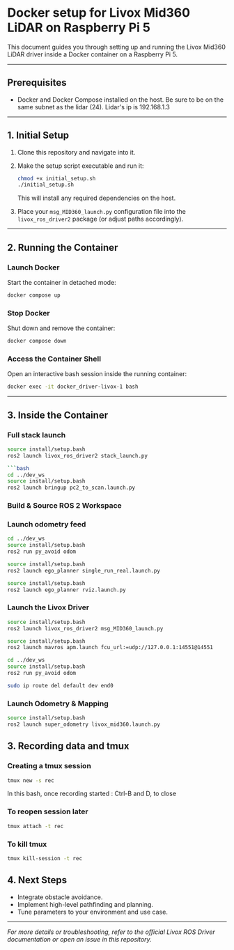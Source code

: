 # Docker setup for Livox Mid360 LiDAR on Raspberry Pi 5

This document guides you through setting up and running the Livox Mid360 LiDAR driver inside a Docker container on a Raspberry Pi 5.

---

## Prerequisites

* Docker and Docker Compose installed on the host. Be sure to be on the same subnet as the lidar (24). Lidar's ip is 192.168.1.3

---

## 1. Initial Setup

1. Clone this repository and navigate into it.

2. Make the setup script executable and run it:

   ```bash
   chmod +x initial_setup.sh
   ./initial_setup.sh
   ```

   This will install any required dependencies on the host.

3. Place your `msg_MID360_launch.py` configuration file into the `livox_ros_driver2` package (or adjust paths accordingly).

---

## 2. Running the Container

### Launch Docker

Start the container in detached mode:

```bash
docker compose up
```

### Stop Docker

Shut down and remove the container:

```bash
docker compose down
```

### Access the Container Shell

Open an interactive bash session inside the running container:

```bash
docker exec -it docker_driver-livox-1 bash
```

---

## 3. Inside the Container

### Full stack launch

```bash
source install/setup.bash
ros2 launch livox_ros_driver2 stack_launch.py

```bash
cd ../dev_ws
source install/setup.bash
ros2 launch bringup pc2_to_scan.launch.py
```

### Build & Source ROS 2 Workspace

### Launch odometry feed

```bash
cd ../dev_ws
source install/setup.bash
ros2 run py_avoid odom
```

```bash
source install/setup.bash
ros2 launch ego_planner single_run_real.launch.py
```


```bash
source install/setup.bash
ros2 launch ego_planner rviz.launch.py
```



### Launch the Livox Driver

```bash
source install/setup.bash
ros2 launch livox_ros_driver2 msg_MID360_launch.py
```

```bash
source install/setup.bash
ros2 launch mavros apm.launch fcu_url:=udp://127.0.0.1:14551@14551
```

```bash
cd ../dev_ws
source install/setup.bash
ros2 run py_avoid odom
```


```bash
sudo ip route del default dev end0
```

### Launch Odometry & Mapping

```bash
source install/setup.bash
ros2 launch super_odometry livox_mid360.launch.py
```

## 3. Recording data and tmux

### Creating a tmux session

```bash
tmux new -s rec
```

In this bash, once recording started : Ctrl-B and D, to close

### To reopen session later

```bash
tmux attach -t rec
```

### To kill tmux

```bash
tmux kill-session -t rec
```

## 4. Next Steps

* Integrate obstacle avoidance.
* Implement high-level pathfinding and planning.
* Tune parameters to your environment and use case.

---

*For more details or troubleshooting, refer to the official Livox ROS Driver documentation or open an issue in this repository.*
